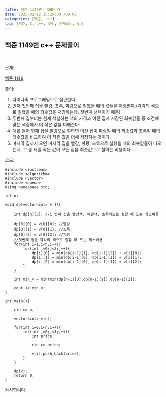 ```yaml
---
title: 백준 1149번, RGB거리
date: 2025-02-12 15:26:00 +09:00
categories: [백준, c++]
tag: [백준, C, c++, 코딩, 문제풀이, dp]
---
```


## 백준 1149번 c++ 문제풀이
<br>

문제:

[백준 1149](https://www.acmicpc.net/problem/1149)

풀이:

1. 다이나믹 프로그래밍으로 접근한다. 
2. 먼저 첫번째 집을 빨강, 초록, 파랑으로 칠했을 때의 값들을 저장한다.(각각의 색으로 칠했을 때의 최솟값을 저장하는데, 첫번째 선택이기 때문)
3. 두번째 집부터는 현재 색칠하는 색의 가격과 이전 집에 저장된 최솟값들 중 조건에 맞는 색중에서 더 작은 값을 더해준다.
4. 예를 들어 현재 집을 빨강으로 칠하면 이전 집이 파랑일 때의 최솟값과 초록일 때의 최솟값을 비교하여 더 작은 값을 더해 저장하는 것이다.
5. 마지막 집까지 오면 마지막 집을 빨강, 파랑, 초록으로 칠했을 때의 최솟값들이 나오는데, 그 중 제일 작은 값이 모든 집을 최솟값으로 칠하는 비용이다.

코드:

    #include <iostream>
    #include <algorithm>
    #include <vector>
    #include <queue>
    using namespace std;

    int n;

    void dp(vector<int> v[]){
        
        int dp[n][3]; //i 번째 집을 빨간색, 파란색, 초록색으로 칠할 때 드는 최소비용

        dp[0][0] = v[0][0]; //빨강
        dp[0][1] = v[0][1]; //초록
        dp[0][2] = v[0][2]; //파랑
        //첫번째 집을 각각의 색으로 칠할 때 드는 최소비용
        for(int i=1;i<n;i++){
            for(int j=0;j<3;j++){
                dp[i][0] = min(dp[i-1][1], dp[i-1][2]) + v[i][0];
                dp[i][1] = min(dp[i-1][0], dp[i-1][2]) + v[i][1];
                dp[i][2] = min(dp[i-1][0], dp[i-1][1]) + v[i][2];
            }
        }

        int min_v = min(min(dp[n-1][0],dp[n-1][1]),dp[n-1][2]);

        cout << min_v;
    }

    int main(){

        cin >> n;

        vector<int> v[n];

        for(int i=0;i<n;i++){
            for(int j=0;j<3;j++){
                int price;

                cin >> price;

                v[i].push_back(price);
            }
        }
        
        dp(v);
        return 0;
    }

감사합니다.